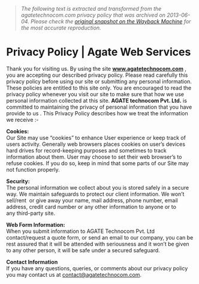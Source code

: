 > *The following text is extracted and transformed from the agatetechnocom.com privacy policy that was archived on 2013-06-04. Please check the [original snapshot on the Wayback Machine](https://web.archive.org/web/20130604092527id_/http%3A//www.agatetechnocom.com/privacy-policy.html) for the most accurate reproduction.*

# Privacy Policy | Agate Web Services

Thank you for visiting us. By using the site **www.agatetechnocom.com** , you are accepting our described privacy policy. Please read carefully this privacy policy before using our site or submitting any personal information. These policies are entitled to this site only. You are encouraged to read the privacy policy whenever you visit our site to make sure that how we use personal information collected at this site. **AGATE technocom Pvt. Ltd.** is committed to maintaining the privacy of personal information that you have provide to us . This Privacy Policy describes how we treat the information we receive :-

**Cookies:**  
Our Site may use “cookies” to enhance User experience or keep track of users activity. Generally web browsers places cookies on user’s devices hard drives for record-keeping purposes and sometimes to track information about them. User may choose to set their web browser’s to refuse cookies. If you do so, keep in mind that some parts of our Site may not function properly.

**Security:**  
The personal information we collect about you is stored safely in a secure way. We maintain safeguards to protect our client information. We won’t sell/rent  or give away your name, mail address, phone number, email address, credit card number or any other information to anyone or to any third-party site.

**Web Form Information:**  
When you submit information to AGATE Technocom Pvt. Ltd contact/request a quote form, or send an email to our company, you can be rest assured that it will be attended with seriousness and it won’t be given to any other person, it will be safe under a secured safeguard.

**Contact Information**  
If you have any questions, queries, or comments about our privacy policy you may contact us at [contact@agatetechnocom.com](mailto:contact@agatetechnocom.com).
